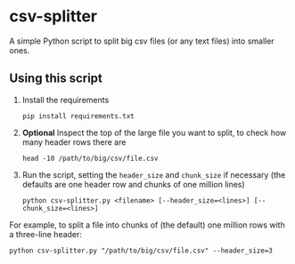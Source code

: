 # csv-splitter

A simple Python script to split big csv files (or any text files) into smaller ones.

## Using this script

1. Install the requirements

     ```pip install requirements.txt```

2. **Optional** Inspect the top of the large file you want to split, to check how many header rows there are

    ```head -10 /path/to/big/csv/file.csv```

3. Run the script, setting the `header_size` and `chunk_size` if necessary (the defaults are one header row and chunks of one million lines)

    ```python csv-splitter.py <filename> [--header_size=<lines>] [--chunk_size=<lines>]```

For example, to split a file into chunks of (the default) one million rows with a three-line header:

```python csv-splitter.py "/path/to/big/csv/file.csv" --header_size=3```

